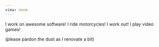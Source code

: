 ```yaml
---
view: none
---
```

I work on awesome software! I ride motorcycles! I work out! I play video games!

(please pardon the dust as I renovate a bit)